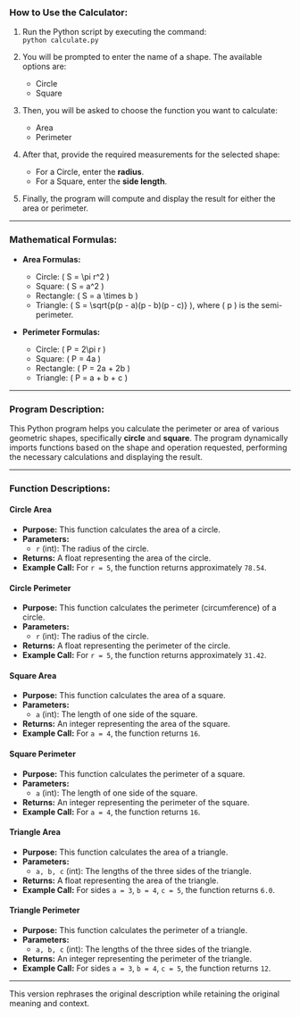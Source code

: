 ### How to Use the Calculator:

1. Run the Python script by executing the command:  
   `python calculate.py`
   
2. You will be prompted to enter the name of a shape. The available options are:
   - Circle
   - Square

3. Then, you will be asked to choose the function you want to calculate:
   - Area
   - Perimeter

4. After that, provide the required measurements for the selected shape:
   - For a Circle, enter the **radius**.
   - For a Square, enter the **side length**.

5. Finally, the program will compute and display the result for either the area or perimeter.

---

### Mathematical Formulas:

- **Area Formulas:**
  - Circle: \( S = \pi r^2 \)
  - Square: \( S = a^2 \)
  - Rectangle: \( S = a \times b \)
  - Triangle: \( S = \sqrt{p(p - a)(p - b)(p - c)} \), where \( p \) is the semi-perimeter.
  
- **Perimeter Formulas:**
  - Circle: \( P = 2\pi r \)
  - Square: \( P = 4a \)
  - Rectangle: \( P = 2a + 2b \)
  - Triangle: \( P = a + b + c \)

---

### Program Description:

This Python program helps you calculate the perimeter or area of various geometric shapes, specifically **circle** and **square**. The program dynamically imports functions based on the shape and operation requested, performing the necessary calculations and displaying the result.

---

### Function Descriptions:

#### Circle Area
- **Purpose:** This function calculates the area of a circle.
- **Parameters:**
  - `r` (int): The radius of the circle.
- **Returns:** A float representing the area of the circle.
- **Example Call:** For `r = 5`, the function returns approximately `78.54`.

#### Circle Perimeter
- **Purpose:** This function calculates the perimeter (circumference) of a circle.
- **Parameters:**
  - `r` (int): The radius of the circle.
- **Returns:** A float representing the perimeter of the circle.
- **Example Call:** For `r = 5`, the function returns approximately `31.42`.

#### Square Area
- **Purpose:** This function calculates the area of a square.
- **Parameters:**
  - `a` (int): The length of one side of the square.
- **Returns:** An integer representing the area of the square.
- **Example Call:** For `a = 4`, the function returns `16`.

#### Square Perimeter
- **Purpose:** This function calculates the perimeter of a square.
- **Parameters:**
  - `a` (int): The length of one side of the square.
- **Returns:** An integer representing the perimeter of the square.
- **Example Call:** For `a = 4`, the function returns `16`.

#### Triangle Area
- **Purpose:** This function calculates the area of a triangle.
- **Parameters:**
  - `a, b, c` (int): The lengths of the three sides of the triangle.
- **Returns:** A float representing the area of the triangle.
- **Example Call:** For sides `a = 3`, `b = 4`, `c = 5`, the function returns `6.0`.

#### Triangle Perimeter
- **Purpose:** This function calculates the perimeter of a triangle.
- **Parameters:**
  - `a, b, c` (int): The lengths of the three sides of the triangle.
- **Returns:** An integer representing the perimeter of the triangle.
- **Example Call:** For sides `a = 3`, `b = 4`, `c = 5`, the function returns `12`.

---

This version rephrases the original description while retaining the original meaning and context.
